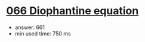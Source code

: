[066 Diophantine equation](http://projecteuler.net/problem=66)
========================

- answer: 661 
- min used time: 750 ms

